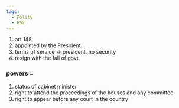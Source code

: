 ```yaml
---
tags:
  - Polity
  - GS2
---
```

1. art 148
2. appointed by the President.
3. terms of service -> president. no security
4. resign with the fall of govt.
### powers =
1. status of cabinet minister
2. right to attend the proceedings of the houses and any committee
3. right to appear before any court in the country

